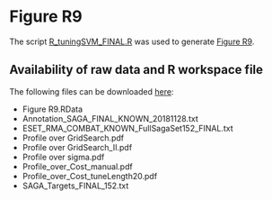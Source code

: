 # Figure R9
The script [R_tuningSVM_FINAL.R](./R_tuningSVM_FINAL.R) was used to generate [Figure R9](./Figure%20R9.png).

## Availability of raw data and R workspace file

The following files can be downloaded [here](https://owncloud.gwdg.de/index.php/s/l2dlknkkhoWxLpB):
*	Figure R9.RData
*	Annotation_SAGA_FINAL_KNOWN_20181128.txt
*	ESET_RMA_COMBAT_KNOWN_FullSagaSet152_FINAL.txt
*	Profile over GridSearch.pdf
*	Profile over GridSearch_II.pdf
*	Profile over sigma.pdf
*	Profile_over_Cost_manual.pdf
*	Profile_over_Cost_tuneLength20.pdf
*	SAGA_Targets_FINAL_152.txt
